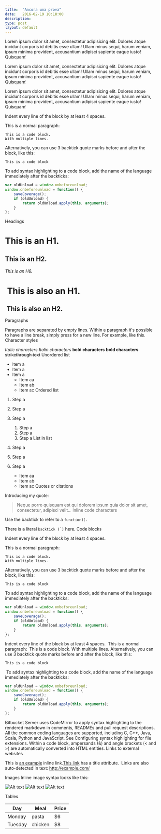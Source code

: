```yaml
---
title:  "Ancora una prova"
date:   2016-02-19 10:18:00
description: 
type: post
layout: default
---
```

Lorem ipsum dolor sit amet, consectetur adipisicing elit. Dolores atque incidunt corporis id debitis esse ullam! Ullam minus sequi, harum veniam, ipsum minima provident, accusantium adipisci sapiente eaque iusto! Quisquam!

Lorem ipsum dolor sit amet, consectetur adipisicing elit. Dolores atque incidunt corporis id debitis esse ullam! Ullam minus sequi, harum veniam, ipsum minima provident, accusantium adipisci sapiente eaque iusto! Quisquam!

Lorem ipsum dolor sit amet, consectetur adipisicing elit. Dolores atque incidunt corporis id debitis esse ullam! Ullam minus sequi, harum veniam, ipsum minima provident, accusantium adipisci sapiente eaque iusto! Quisquam!

Indent every line of the block by at least 4 spaces.

This is a normal paragraph:

    This is a code block.
    With multiple lines.

Alternatively, you can use 3 backtick quote marks before and after the block, like this:

```
This is a code block
```

To add syntax highlighting to a code block, add the name of the language immediately
after the backticks: 

```javascript
var oldUnload = window.onbeforeunload;
window.onbeforeunload = function() {
    saveCoverage();
    if (oldUnload) {
        return oldUnload.apply(this, arguments);
    }
};
```

Headings

# This is an H1.
## This is an H2.
###### This is an H6.
​
This is also an H1.
==================
​
This is also an H2.
------------------
Paragraphs

Paragraphs are separated by empty lines. Within a paragraph it's possible to have a line break,
simply press <return> for a new line.
​
For example,
like this.
Character styles

*Italic characters* 
_Italic characters_
**bold characters**
__bold characters__
~~strikethrough text~~
Unordered list

* Item a
* Item a
* Item a
  * Item aa
  * Item ab
  * Item ac
Ordered list

1. Step a
2. Step a
3. Step a
   1. Step a
   2. Step a
   3. Step a
List in list

1. Step a
2. Step a
3. Step a
   * Item aa
   * Item ab
   * Item ac
Quotes or citations

Introducing my quote:
​
> Neque porro quisquam est qui 
> dolorem ipsum quia dolor sit amet, 
> consectetur, adipisci velit...
Inline code characters

Use the backtick to refer to a `function()`.
 
There is a literal ``backtick (`)`` here.
Code blocks

Indent every line of the block by at least 4 spaces.

This is a normal paragraph:

    This is a code block.
    With multiple lines.

Alternatively, you can use 3 backtick quote marks before and after the block, like this:

```
This is a code block
```

To add syntax highlighting to a code block, add the name of the language immediately
after the backticks: 

```javascript
var oldUnload = window.onbeforeunload;
window.onbeforeunload = function() {
    saveCoverage();
    if (oldUnload) {
        return oldUnload.apply(this, arguments);
    }
};
```
Indent every line of the block by at least 4 spaces.
​
This is a normal paragraph:
​
    This is a code block.
    With multiple lines.
​
Alternatively, you can use 3 backtick quote marks before and after the block, like this:
​
```
This is a code block
```
​
To add syntax highlighting to a code block, add the name of the language immediately
after the backticks: 
​
```javascript
var oldUnload = window.onbeforeunload;
window.onbeforeunload = function() {
    saveCoverage();
    if (oldUnload) {
        return oldUnload.apply(this, arguments);
    }
};
```
Bitbucket Server uses CodeMirror to apply syntax highlighting to the rendered markdown in comments, READMEs and pull request descriptions. All the common coding languages are supported, including C, C++, Java, Scala, Python and JavaScript. See Configuring syntax highlighting for file extensions.
Within a code block, ampersands (&) and angle brackets (< and >) are automatically converted into HTML entities.
Links to external websites

This is [an example](http://www.example.com/) inline link.
​
[This link](http://example.com/ "Title") has a title attribute.
​
Links are also auto-detected in text: http://example.com/

Images
Inline image syntax looks like this:

![Alt text](/path/to/image.jpg)
![Alt text](/path/to/image.png "Optional title attribute")
![Alt text](/url/to/image.jpg)

Tables

| Day     | Meal    | Price |
| --------|---------|-------|
| Monday  | pasta   | $6    |
| Tuesday | chicken | $8    |